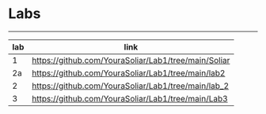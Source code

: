 # Labs 
***


| lab |                        link                          |
|-----|------------------------------------------------------|
|  1  | https://github.com/YouraSoliar/Lab1/tree/main/Soliar |
|  2a | https://github.com/YouraSoliar/Lab1/tree/main/lab2   |
|  2  | https://github.com/YouraSoliar/Lab1/tree/main/lab_2  |
|  3  | https://github.com/YouraSoliar/Lab1/tree/main/Lab3   |
